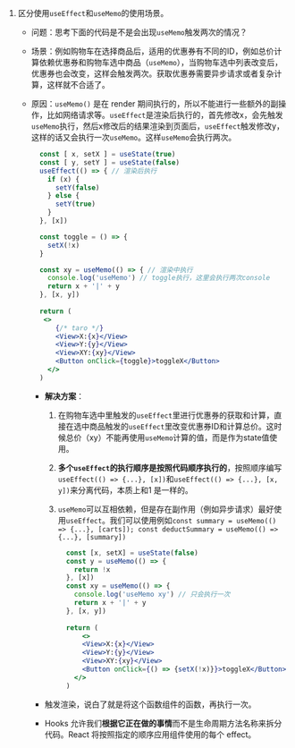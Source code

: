 1. 区分使用`useEffect`和`useMemo`的使用场景。

   - 问题：思考下面的代码是不是会出现`useMemo`触发两次的情况？

   - 场景：例如购物车在选择商品后，适用的优惠券有不同的ID，例如总价计算依赖优惠券和购物车选中商品（`useMemo`），当购物车选中列表改变后，优惠券也会改变，这样会触发两次。获取优惠券需要异步请求或者复杂计算，这样就不合适了。
   
   - 原因：`useMemo()` 是在 render 期间执行的，所以不能进行一些额外的副操作，比如网络请求等。`useEffect`是渲染后执行的，首先修改x，会先触发`useMemo`执行，然后x修改后的结果渲染到页面后，`useEffect`触发修改y，这样的话又会执行一次`useMemo`。这样`useMemo`会执行两次。
   
     ```jsx
       const [ x, setX ] = useState(true)
       const [ y, setY ] = useState(false)
       useEffect(() => { // 渲染后执行
         if (x) {
           setY(false)
         } else {
           setY(true)
         }
       }, [x])
     
       const toggle = () => {
         setX(!x)
       }
     
       const xy = useMemo(() => { // 渲染中执行
         console.log('useMemo') // toggle执行，这里会执行两次console
         return x + '|' + y
       }, [x, y])
       
       return (
       	<>
           {/* taro */}
           <View>X:{x}</View>
           <View>Y:{y}</View>
           <View>XY:{xy}</View>
           <Button onClick={toggle}>toggleX</Button>
         </>
       )
     ```
   
     - **解决方案**：
     
       1. 在购物车选中里触发的`useEffect`里进行优惠券的获取和计算，直接在选中商品触发的`useEffect`里改变优惠券ID和计算总价。这时候总价（xy）不能再使用`useMemo`计算的值，而是作为state值使用。
     
       2. **多个`useEffect`的执行顺序是按照代码顺序执行的**，按照顺序编写`useEffect(() => {...}, [x])`和`useEffect(() => {...}, [x, y])`来分离代码，本质上和1 是一样的。
     
       3. `useMemo`可以互相依赖，但是存在副作用（例如异步请求）最好使用`useEffect`。我们可以使用例如`const summary = useMemo(() => {...}, [carts]); const deductSummary = useMemo(() => {...}, [summary])`
     
          ```jsx
            const [x, setX] = useState(false)
            const y = useMemo(() => {
              return !x
            }, [x])
            const xy = useMemo(() => {
              console.log('useMemo xy') // 只会执行一次
              return x + '|' + y
            }, [x, y])
            
            return (
            	<>
                <View>X:{x}</View>
                <View>Y:{y}</View>
                <View>XY:{xy}</View>
                <Button onClick={() => {setX(!x)}}>toggleX</Button>
              </>
            )
          ```
     
          
     
     - 触发渲染，说白了就是将这个函数组件的函数，再执行一次。
     
     - Hooks 允许我们**根据它正在做的事情**而不是生命周期方法名称来拆分代码。React 将按照指定的顺序应用组件使用的每个 effect。

